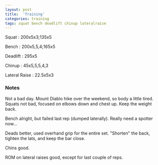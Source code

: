 ```yaml
---
layout: post
title:  'Training'
categories: training
tags: squat bench deadlift chinup lateralraise
---
```


Squat       :   200x5x3;135x5

Bench       :   200x5,5,4;165x5

Deadlift    :   295x5

Chinup      :   45x5,5,5,4,3

Lateral Raise   :   22.5x5x3

### Notes

Not a bad day. Mount Diablo hike over the weekend, so body a little tired. Squats not
bad, focused on elbows down and chest up. Keep the weight back.

Bench alright, but failed last rep (dumped laterally). Really need a spotter now...

Deads better, used overhand grip for the entire set. "Shorten" the back, tighten the
lats, and keep the bar close.

Chins good.

ROM on lateral raises good, except for last couple of reps.
